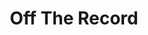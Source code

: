 ---
abv: 6.0%
alt:
availability: Keg
bitterness: 
description: A rotating IPA in which we test new hops and grain bills. The only constant will be the ABV. This version utilizes a hop new to us, Denali. In addition, we added Falconer's Flight and Columbus hops. Pineapple, citrus and pine.
gravity: 
hops: 
ibu: N/A
img: off-the-record.jpg
layout: beer
malt: 
modal-id: off-the-record
title: Off The Record
on-tap: yup
sourness: 
style: Hazy IPA
---